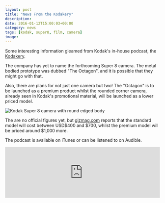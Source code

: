 ```yaml
---
layout: post
title: "News From the Kodakery"
description: 
date: 2016-01-12T15:00:03+00:00
category: news
tags: [kodak, super8, film, camera]
image:
---
```


Some interesting information gleamed from Kodak's in-house podcast, the [Kodakery](http://www.kodak.com/ek/US/en/corp/Podcasts/Kodakery/default.htm?CID=go&idhbx=kodakery).

The company has yet to name the forthcoming Super 8 camera. The metal bodied prototype was dubbed "The Octagon", and it is possible that they might go with that.

Also, there are plans for not just one camera but two! The "Octagon" is to be launched as a premium product whilst the rounded corner camera, already seen in Kodak's promotional material, will be launched as a lower priced model.

<img src="{{ site.baseurl }}/assets/kodakreboot/Super_8_Round_399_White.jpg" alt="Kodak Super 8 camera with round edged body">

The are no official figures yet, but [gizmag.com](http://www.gizmag.com/kodak-super-8-movie-camera/41237/) reports that the standard model will cost between USD$400 and $700, whilst the premium model will be priced around $1,000 more.

The podcast is available on iTunes or can be listened to on Audible.

<iframe width="100%" height="166" scrolling="no" frameborder="no" src="https://w.soundcloud.com/player/?url=https%3A//api.soundcloud.com/tracks/240928122&amp;color=ff5500&amp;auto_play=false&amp;hide_related=false&amp;show_comments=true&amp;show_user=true&amp;show_reposts=false"></iframe>